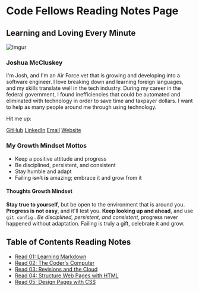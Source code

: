# Code Fellows Reading Notes Page

## Learning and Loving Every Minute

![Imgur](https://i.imgur.com/ERXyM5D.jpg)

### Joshua McCluskey

I'm Josh, and I'm an Air Force vet that is growing and developing into a software engineer. I love breaking down and learning foreign languages, and my skills translate well in the tech industry. During my career in the federal government, I found inefficiencies that could be automated and eliminated with technology in order to save time and taxpayer dollars. I want to help as many people around me through using technology.

Hit me up:

[GitHub](https://github.com/joshuamccluskey)
[LinkedIn](https://www.linkedin.com/in/joshua-mccluskey/)
[Email](jpiiff57@gmail.com)
[Website](https://www.joshmccluskey.com)

### My Growth Mindset Mottos

* Keep a positive attitude and progress
* Be disciplined, persistent, and consistent
* Stay humble and adapt
* Failing ~~isn't~~ __is__ amazing; embrace it and grow from it

#### Thoughts Growth Mindset

**Stay true to yourself**, but be open to the environment that is around you. **Progress is not easy**, and it'll test you. **Keep looking up and ahead**, and use `git config` .  *Be disciplined, persistent, and consistent*, progress never happened without adaptation. Failing is truly a gift, celebrate it and grow.

## Table of Contents Reading Notes

* [Read 01: Learning Markdown](read01.md)
* [Read 02: The Coder's Computer](read02.md)
* [Read 03: Revisions and the Cloud](read03.md)
* [Read 04: Structure Web Pages with HTML](read04.md)
* [Read 05: Design Pages with CSS](read05.md)
